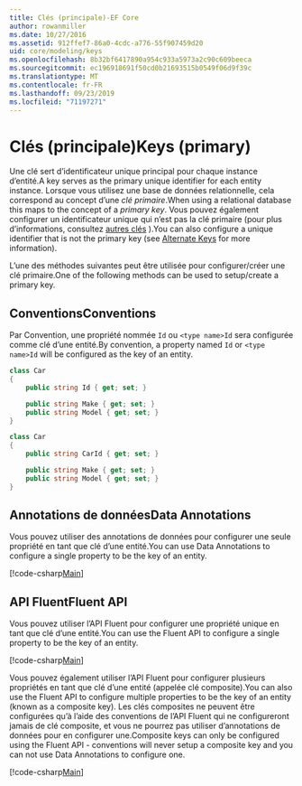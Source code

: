 ```yaml
---
title: Clés (principale)-EF Core
author: rowanmiller
ms.date: 10/27/2016
ms.assetid: 912ffef7-86a0-4cdc-a776-55f907459d20
uid: core/modeling/keys
ms.openlocfilehash: 8b32bf6417890a954c933a5973a2c90c609beeca
ms.sourcegitcommit: ec196918691f50cd0b21693515b0549f06d9f39c
ms.translationtype: MT
ms.contentlocale: fr-FR
ms.lasthandoff: 09/23/2019
ms.locfileid: "71197271"
---
```

# <a name="keys-primary"></a><span data-ttu-id="c4418-102">Clés (principale)</span><span class="sxs-lookup"><span data-stu-id="c4418-102">Keys (primary)</span></span>

<span data-ttu-id="c4418-103">Une clé sert d’identificateur unique principal pour chaque instance d’entité.</span><span class="sxs-lookup"><span data-stu-id="c4418-103">A key serves as the primary unique identifier for each entity instance.</span></span> <span data-ttu-id="c4418-104">Lorsque vous utilisez une base de données relationnelle, cela correspond au concept d’une *clé primaire*.</span><span class="sxs-lookup"><span data-stu-id="c4418-104">When using a relational database this maps to the concept of a *primary key*.</span></span> <span data-ttu-id="c4418-105">Vous pouvez également configurer un identificateur unique qui n’est pas la clé primaire (pour plus d’informations, consultez [autres clés](alternate-keys.md) ).</span><span class="sxs-lookup"><span data-stu-id="c4418-105">You can also configure a unique identifier that is not the primary key (see [Alternate Keys](alternate-keys.md) for more information).</span></span> 

<span data-ttu-id="c4418-106">L’une des méthodes suivantes peut être utilisée pour configurer/créer une clé primaire.</span><span class="sxs-lookup"><span data-stu-id="c4418-106">One of the following methods can be used to setup/create a primary key.</span></span>

## <a name="conventions"></a><span data-ttu-id="c4418-107">Conventions</span><span class="sxs-lookup"><span data-stu-id="c4418-107">Conventions</span></span>

<span data-ttu-id="c4418-108">Par Convention, une propriété nommée `Id` ou `<type name>Id` sera configurée comme clé d’une entité.</span><span class="sxs-lookup"><span data-stu-id="c4418-108">By convention, a property named `Id` or `<type name>Id` will be configured as the key of an entity.</span></span>

<!-- [!code-csharp[Main](samples/core/Modeling/Conventions/KeyId.cs?highlight=3)] -->
``` csharp
class Car
{
    public string Id { get; set; }

    public string Make { get; set; }
    public string Model { get; set; }
}
```

<!-- [!code-csharp[Main](samples/core/Modeling/Conventions/KeyTypeNameId.cs?highlight=3)] -->
``` csharp
class Car
{
    public string CarId { get; set; }

    public string Make { get; set; }
    public string Model { get; set; }
}
```

## <a name="data-annotations"></a><span data-ttu-id="c4418-109">Annotations de données</span><span class="sxs-lookup"><span data-stu-id="c4418-109">Data Annotations</span></span>

<span data-ttu-id="c4418-110">Vous pouvez utiliser des annotations de données pour configurer une seule propriété en tant que clé d’une entité.</span><span class="sxs-lookup"><span data-stu-id="c4418-110">You can use Data Annotations to configure a single property to be the key of an entity.</span></span>

[!code-csharp[Main](../../../samples/core/Modeling/DataAnnotations/KeySingle.cs?highlight=13)]

## <a name="fluent-api"></a><span data-ttu-id="c4418-111">API Fluent</span><span class="sxs-lookup"><span data-stu-id="c4418-111">Fluent API</span></span>

<span data-ttu-id="c4418-112">Vous pouvez utiliser l’API Fluent pour configurer une propriété unique en tant que clé d’une entité.</span><span class="sxs-lookup"><span data-stu-id="c4418-112">You can use the Fluent API to configure a single property to be the key of an entity.</span></span>

[!code-csharp[Main](../../../samples/core/Modeling/FluentAPI/KeySingle.cs?highlight=11,12)]

<span data-ttu-id="c4418-113">Vous pouvez également utiliser l’API Fluent pour configurer plusieurs propriétés en tant que clé d’une entité (appelée clé composite).</span><span class="sxs-lookup"><span data-stu-id="c4418-113">You can also use the Fluent API to configure multiple properties to be the key of an entity (known as a composite key).</span></span> <span data-ttu-id="c4418-114">Les clés composites ne peuvent être configurées qu’à l’aide des conventions de l’API Fluent qui ne configureront jamais de clé composite, et vous ne pourrez pas utiliser d’annotations de données pour en configurer une.</span><span class="sxs-lookup"><span data-stu-id="c4418-114">Composite keys can only be configured using the Fluent API - conventions will never setup a composite key and you can not use Data Annotations to configure one.</span></span>

[!code-csharp[Main](../../../samples/core/Modeling/FluentAPI/KeyComposite.cs?highlight=11,12)]
